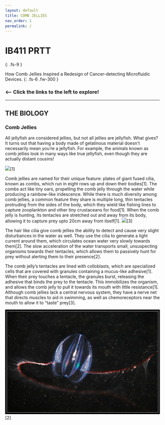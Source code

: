 ```yaml
---
layout: default
title: COMB JELLIES
nav_order: 1
permalink: /
---
```


# IB411 PRTT
{: .fs-9 }

How Comb Jellies Inspired a Redesign of Cancer-detecting Microfluidic Devices.
{: .fs-6 .fw-300 }
### <-- Click the links to the left to explore!
---

## THE BIOLOGY

### Comb Jellies 
All jellyfish are considered jellies, but not all jellies are jellyfish. What gives? It turns out that having a body made of gelatinous material doesn't necessarily mean you’re a jellyfish. For example, the animals known as comb jellies look in many ways like true jellyfish, even though they are actually distant cousins!

![](https://ocean.si.edu/sites/default/files/styles/article_full_width_592/public/dryodora.jpg?itok=Nawc2m38:large)[1]

Comb jellies are named for their unique feature: plates of giant fused cilia, known as combs, which run in eight rows up and down their bodies[1]. The combs act like tiny oars, propelling the comb jelly through the water while producing a rainbow-like iridescence. While there is much diversity among comb jellies, a common feature they share is multiple long, thin tentacles protruding from the sides of the body, which they wield like fishing lines to capture zooplankton and other tiny crustaceans for food[1]. When the comb jelly is hunting, its tentacles are stretched out and away from its body, allowing it to capture prey upto 20cm away from itself[1]. 
![](https://media.wired.com/photos/59323e925c4fbd732b55167a/master/w_660,c_limit/The-Lovely-Lobed-Comb-Jelly.gif)[3]

The hair like cilia give comb jellies the ability to detect and cause very slight disturbances in the water as well. They use the cilia to generate a light current around them, which circulates ocean water very slowly towards them[2]. The slow acceleration of the water transports small, unsuspecting organisms towards their tentacles, which allows them to passively hunt for prey without alerting them to their presence[2].

The comb jelly’s tentacles are lined with colloblasts, which are specialized cells that are covered with granules containing a mucus-like adhesive[1]. When their prey touches a tentacle, the granules burst, releasing the adhesive that binds the prey to the tentacle. This immobilizes the organism, and allows the comb jelly to pull it towards its mouth with little resistance[1]. Although comb jellies lack a central nervous system, they have a nerve net that directs muscles to aid in swimming, as well as chemoreceptors near the mouth to allow it to “taste” prey[3].

![](/mertensia-ovum.jpg)[2]


